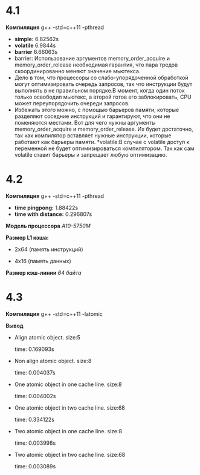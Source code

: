 # 4.1
**Компиляция** g++ -std=c++11 -pthread
* **simple:** 6.82562s
* **volatile** 6.9844s
* **barrier** 6.66063s
*   barrier: Использование аргументов memory_order_acquire и memory_order_release необходимая гарантия, что пара тредов скоординированно меняют значение мьютекса. 
* Дело в том, что процессоры со слабо-упорядоченной обработкой могут оптимизировать очередь запросов, так что инструкции будут выполнять в не правильном порядке.В момент, когда один поток только освободил мьютекс, а второй готов его заблокировать, CPU может  переупорядочить очереди запросов.
* Избежать этого можно, с помощью барьеров памяти, которые разделяют соседние инструкций и гарантируют, что они не поменяются местами. Вот для чего нужны аргументы memory_order_acquire и memory_order_release. Их будет достаточно, так как компилятор вставляет нужные инструкции, которые работают как барьеры памяти.
*volatile:В случае с volatile доступ к переменной не будет оптимизироваться компилятором. Так как сам volatile ставит барьеры и запрещает любую оптимизацию.

# 4.2
**Компиляция** g++ -std=c++11 -pthread
* **time pingpong:** 1.88422s
* **time with distance:** 0.296807s

**Модель процессора** *A10-5750M*

**Размер L1 кэша:** 

* 2х64 (память инструкций)

* 4х16 (память данных)

**Размер кэш-линии** *64 байта*

# 4.3

**Компиляция** g++ -std=c++11 -latomic

**Вывод**
* Align atomic object. size:5

    time: 0.169093s
 
* Non align atomic object. size:8
 
    time: 0.004037s
 
* One atomic object in one cache line. size:8
 
    time: 0.004002s

* One atomic object in two cache line. size:68
 
    time: 0.334122s

* Two atomic object in one cache line. size:8
 
    time: 0.003998s

* Two atomic object in two cache line. size:68
 
     time: 0.003089s
